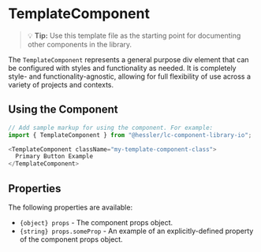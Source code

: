 # TemplateComponent

> 💡 **Tip:** Use this template file as the starting point for documenting other components in the library.

The `TemplateComponent` represents a general purpose div element that can be configured with styles and functionality as needed. It is completely style- and functionality-agnostic, allowing for full flexibility of use across a variety of projects and contexts.

## Using the Component

```js
// Add sample markup for using the component. For example:
import { TemplateComponent } from "@hessler/lc-component-library-io";

<TemplateComponent className="my-template-component-class">
  Primary Button Example
</TemplateComponent>
```

## Properties

The following properties are available:

- `{object} props` - The component props object.
- `{string} props.someProp` - An example of an explicitly-defined property of the component props object.
